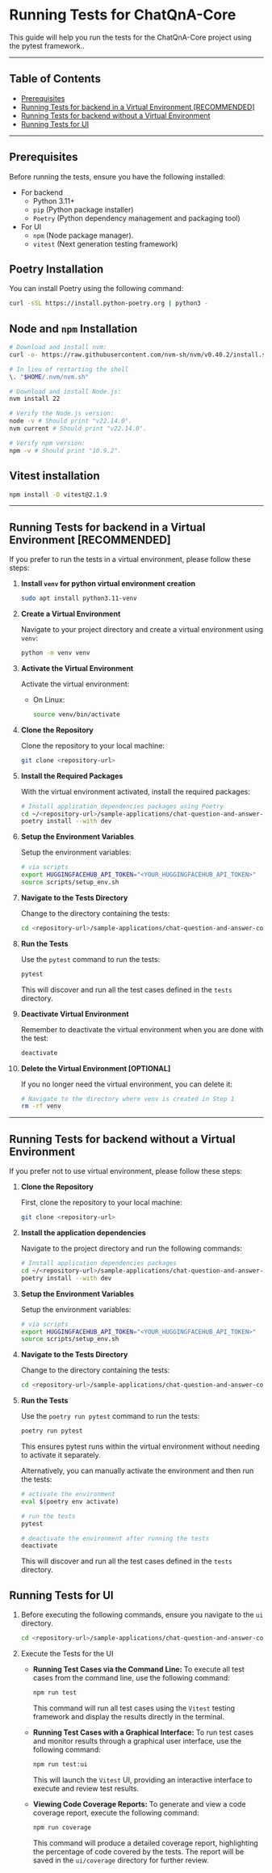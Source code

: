 # Running Tests for ChatQnA-Core

This guide will help you run the tests for the ChatQnA-Core project using the pytest framework..

---

## Table of Contents

- [Prerequisites](#prerequisites)
- [Running Tests for backend in a Virtual Environment [RECOMMENDED]](#running-tests-for-backend-in-a-virtual-environment-recommended)
- [Running Tests for backend without a Virtual Environment](#running-tests-for-backend-without-a-virtual-environment)
- [Running Tests for UI](#running-tests-for-ui)

---

## Prerequisites

Before running the tests, ensure you have the following installed:

- For backend
   - Python 3.11+
   - `pip` (Python package installer)
   - `Poetry` (Python dependency management and packaging tool)
- For UI
   - `npm` (Node package manager).
   - `vitest` (Next generation testing framework)

## Poetry Installation
You can install Poetry using the following command:

```bash
curl -sSL https://install.python-poetry.org | python3 -
```

## Node and `npm` Installation
```bash
# Download and install nvm:
curl -o- https://raw.githubusercontent.com/nvm-sh/nvm/v0.40.2/install.sh | bash

# In lieu of restarting the shell
\. "$HOME/.nvm/nvm.sh"

# Download and install Node.js:
nvm install 22

# Verify the Node.js version:
node -v # Should print "v22.14.0".
nvm current # Should print "v22.14.0".

# Verify npm version:
npm -v # Should print "10.9.2".
```

## Vitest installation
```bash
npm install -D vitest@2.1.9
```
---

## Running Tests for backend in a Virtual Environment [RECOMMENDED]

If you prefer to run the tests in a virtual environment, please follow these steps:

1. **Install `venv` for python virtual environment creation**

   ```bash
   sudo apt install python3.11-venv
   ```

2. **Create a Virtual Environment**

    Navigate to your project directory and create a virtual environment using `venv`:

    ```bash
    python -m venv venv
    ```

3. **Activate the Virtual Environment**

    Activate the virtual environment:
    - On Linux:

      ```bash
      source venv/bin/activate
      ```

4. **Clone the Repository**

   Clone the repository to your local machine:

   ```bash
   git clone <repository-url>
   ```

5. **Install the Required Packages**

    With the virtual environment activated, install the required packages:

    ```bash
    # Install application dependencies packages using Poetry
    cd ~/<repository-url>/sample-applications/chat-question-and-answer-core
    poetry install --with dev
    ```

6. **Setup the Environment Variables**

   Setup the environment variables:

   ```bash
   # via scripts
   export HUGGINGFACEHUB_API_TOKEN="<YOUR_HUGGINGFACEHUB_API_TOKEN>"
   source scripts/setup_env.sh
   ```

7. **Navigate to the Tests Directory**

   Change to the directory containing the tests:

   ```bash
   cd <repository-url>/sample-applications/chat-question-and-answer-core/tests
   ```

8. **Run the Tests**

   Use the `pytest` command to run the tests:

   ```bash
   pytest
   ```

   This will discover and run all the test cases defined in the `tests` directory.

9. **Deactivate Virtual Environment**

   Remember to deactivate the virtual environment when you are done with the test:

   ```bash
   deactivate
   ```

10. **Delete the Virtual Environment [OPTIONAL]**

    If you no longer need the virtual environment, you can delete it:

    ```bash
    # Navigate to the directory where venv is created in Step 1
    rm -rf venv
    ```

---

## Running Tests for backend without a Virtual Environment

If you prefer not to use virtual environment, please follow these steps:

1. **Clone the Repository**

    First, clone the repository to your local machine:

    ```bash
    git clone <repository-url>
    ```

2. **Install the application dependencies**

   Navigate to the project directory and run the following commands:

   ```bash
   # Install application dependencies packages
   cd ~/<repository-url>/sample-applications/chat-question-and-answer-core/
   poetry install --with dev
   ```

3. **Setup the Environment Variables**

   Setup the environment variables:

   ```bash
   # via scripts
   export HUGGINGFACEHUB_API_TOKEN="<YOUR_HUGGINGFACEHUB_API_TOKEN>"
   source scripts/setup_env.sh
   ```

4. **Navigate to the Tests Directory**

    Change to the directory containing the tests:

    ```bash
    cd <repository-url>/sample-applications/chat-question-and-answer-core/tests
    ```

5. **Run the Tests**

    Use the `poetry run pytest` command to run the tests:

    ```bash
    poetry run pytest
    ```

    This ensures pytest runs within the virtual environment without needing to activate it separately.

    Alternatively, you can manually activate the environment and then run the tests:

    ```bash
    # activate the environment
    eval $(poetry env activate)

    # run the tests
    pytest

    # deactivate the environment after running the tests
    deactivate
    ```

    This will discover and run all the test cases defined in the `tests` directory.

## Running Tests for UI

1. Before executing the following commands, ensure you navigate to the `ui` directory.
   ```bash
   cd <repository-url>/sample-applications/chat-question-and-answer-core/ui
   ```

2. Execute the Tests for the UI
   - **Running Test Cases via the Command Line:**
      To execute all test cases from the command line, use the following command:

      ```bash
      npm run test
      ```

      This command will run all test cases using the `Vitest` testing framework and display the results directly in the terminal.

   - **Running Test Cases with a Graphical Interface:**
      To run test cases and monitor results through a graphical user interface, use the following command:

      ```bash
      npm run test:ui
      ```

      This will launch the `Vitest` UI, providing an interactive interface to execute and review test results.

   - **Viewing Code Coverage Reports:**
      To generate and view a code coverage report, execute the following command:

      ```bash
      npm run coverage
      ```

      This command will produce a detailed coverage report, highlighting the percentage of code covered by the tests. The report will be saved in the `ui/coverage` directory for further review.
